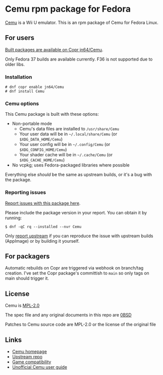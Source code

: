 # Cemu rpm package for Fedora

[Cemu](https://cemu.info/) is a Wii U emulator.
This is an rpm package of Cemu for Fedora Linux.

## For users

[Built packages are available on Copr jn64/Cemu](https://copr.fedorainfracloud.org/coprs/jn64/Cemu/).

Only Fedora 37 builds are available currently. F36 is not supported due to older libs.

### Installation

```shell
# dnf copr enable jn64/Cemu
# dnf install Cemu
```

### Cemu options

This Cemu package is built with these options:

- Non-portable mode
  - Cemu's data files are installed to `/usr/share/Cemu`
  - Your user data will be in `~/.local/share/Cemu` (or `$XDG_DATA_HOME/Cemu`)
  - Your user config will be in `~/.config/Cemu` (or `$XDG_CONFIG_HOME/Cemu`)
  - Your shader cache will be in `~/.cache/Cemu` (or `$XDG_CACHE_HOME/Cemu`)
- No vcpkg; uses Fedora-packaged libraries where possible

Everything else *should* be the same as upstream builds, or it's a bug with the package.

### Reporting issues

[Report issues with this package here](https://github.com/jn64/Cemu-rpm/issues).

Please include the package version in your report. You can obtain it by running:

```shell
$ dnf -qC rq --installed --nvr Cemu
```

Only [report upstream](https://github.com/cemu-project/Cemu/issues) if you can reproduce the issue with upstream builds (AppImage) or by building it yourself.

## For packagers

Automatic rebuilds on Copr are triggered via webhook on branch/tag creation.
I've set the Copr package's committish to `main` so only tags on main should
trigger it.

## License

Cemu is [MPL-2.0](https://spdx.org/licenses/MPL-2.0.html)

The spec file and any original documents in this repo are [0BSD](https://spdx.org/licenses/0BSD.html)

Patches to Cemu source code are MPL-2.0 or the license of the original file

## Links

- [Cemu homepage](https://cemu.info/)
- [Upstream repo](https://github.com/cemu-project/Cemu)
- [Game compatibility](https://compat.cemu.info/)
- [Unofficial Cemu user guide](https://cemu.cfw.guide/)
